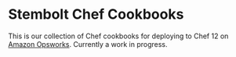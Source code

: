 # Stembolt Chef Cookbooks

This is our collection of Chef cookbooks for deploying to Chef 12 on [Amazon
Opsworks][1].  Currently a work in progress.


[1]: http://aws.amazon.com/opsworks/
